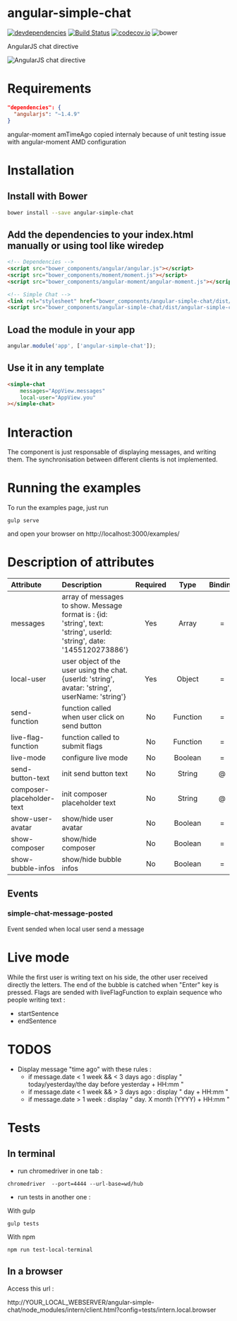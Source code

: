 # angular-simple-chat

[![devdependencies][devdepstat-image]][devdepstat-url] [![Build Status][travis-image]][travis-url] [![codecov.io][codecov-image]][codecov-url] ![bower][bower-image]

[devdepstat-url]: https://david-dm.org/vogloblinsky/angular-simple-chat#info=devDependencies
[devdepstat-image]: https://david-dm.org/vogloblinsky/angular-simple-chat/dev-status.png
[travis-url]: https://travis-ci.org/vogloblinsky/angular-simple-chat
[travis-image]: https://travis-ci.org/vogloblinsky/angular-simple-chat.svg?branch=master
[codecov-url]: https://codecov.io/github/vogloblinsky/angular-simple-chat?branch=master
[codecov-image]: https://codecov.io/github/vogloblinsky/angular-simple-chat/coverage.svg?branch=master
[bower-image]: https://img.shields.io/bower/v/angular-simple-chat.svg

AngularJS chat directive

![AngularJS chat directive](https://raw.githubusercontent.com/vogloblinsky/angular-simple-chat/master/screenshot.png "AngularJS chat directive")

# Requirements

```json
"dependencies": {
  "angularjs": "~1.4.9"
}
```

angular-moment amTimeAgo copied internaly because of unit testing issue with angular-moment AMD configuration

# Installation

## Install with Bower

```bash
bower install --save angular-simple-chat
```

## Add the dependencies to your index.html manually or using tool like wiredep

```html
<!-- Dependencies -->
<script src="bower_components/angular/angular.js"></script>
<script src="bower_components/moment/moment.js"></script>
<script src="bower_components/angular-moment/angular-moment.js"></script>

<!-- Simple Chat -->
<link rel="stylesheet" href="bower_components/angular-simple-chat/dist/angular-simple-chat.min.css">
<script src="bower_components/angular-simple-chat/dist/angular-simple-chat.min.js"></script>
```

## Load the module in your app
```javascript
angular.module('app', ['angular-simple-chat']);
```

## Use it in any template
```html
<simple-chat
    messages="AppView.messages"
    local-user="AppView.you"
></simple-chat>
```

# Interaction

The component is just responsable of displaying messages, and writing them.
The synchronisation between different clients is not implemented.

# Running the examples

To run the examples page, just run

```shell
gulp serve
```

and open your browser on http://localhost:3000/examples/

# Description of attributes

| Attribute | Description | Required | Type | Binding |
| :------------- |:-------------| :-----:| :-----:| :-----:|
| messages | array of messages to show. Message format is : {id: 'string', text: 'string', userId: 'string', date: '1455120273886'}| Yes | Array | = |
| local-user | user object of the user using the chat. {userId: 'string', avatar: 'string', userName: 'string'}| Yes | Object | = |
| send-function | function called when user click on send button | No | Function | = |
| live-flag-function | function called to submit flags | No | Function | = |
| live-mode | configure live mode | No | Boolean | = |
| send-button-text | init send button text | No | String | @ |
| composer-placeholder-text | init composer placeholder text | No | String | @ |
| show-user-avatar | show/hide user avatar | No | Boolean | = |
| show-composer | show/hide composer | No | Boolean | = |
| show-bubble-infos | show/hide bubble infos | No | Boolean | = |

## Events

### simple-chat-message-posted
Event sended when local user send a message

# Live mode

While the first user is writing text on his side, the other user received directly the letters. 
The end of the bubble is catched when "Enter" key is pressed.
Flags are sended with liveFlagFunction to explain sequence who people writing text :
- startSentence
- endSentence

# TODOS

- Display message "time ago" with these rules :
    + if message.date < 1 week && < 3 days ago : display " today/yesterday/the day before yesterday + HH:mm "
    + if message.date < 1 week && > 3 days ago : display " day + HH:mm "
    + if message.date > 1 week : display " day. X month (YYYY) + HH:mm "

# Tests

## In terminal

- run chromedriver in one tab :

```shell
chromedriver  --port=4444 --url-base=wd/hub
```

- run tests in another one :

With gulp

```shell
gulp tests
```

With npm

```shell
npm run test-local-terminal
```

## In a browser

Access this url : 

http://YOUR_LOCAL_WEBSERVER/angular-simple-chat/node_modules/intern/client.html?config=tests/intern.local.browser